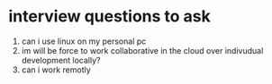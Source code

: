 # interview questions to ask 


1. can i use linux on my personal pc
1. im will be force to work collaborative in the cloud over indivudual development locally? 
1. can i work remotly
